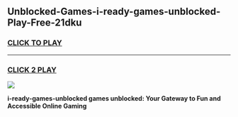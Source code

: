 
## Unblocked-Games-i-ready-games-unblocked-Play-Free-21dku
<h3>
<a href="https://premium76.site?title=i-ready-games-unblocked&ref=18A1">CLICK TO PLAY</a></h3>
<hr>

<h3>
<a href="https://premium76.site?title=i-ready-games-unblocked&ref=18A1">CLICK 2 PLAY</a>
  
</h3>

<a href="https://premium76.site?title=i-ready-games-unblocked&ref=18A1"><img src="https://clearcache.store/games.png"></a>


**i-ready-games-unblocked games unblocked: Your Gateway to Fun and Accessible Online Gaming**
